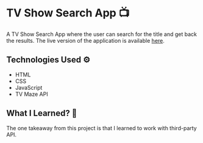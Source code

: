 # TV Show Search App 📺
A TV Show Search App where the user can search for the title and get back the results.
The live version of the application is available [here](https://av2001.github.io/tv-show-search-app/).

## Technologies Used ⚙️
- HTML
- CSS
- JavaScript
- TV Maze API

## What I Learned? 🤔
The one takeaway from this project is that I learned to work with third-party API.
